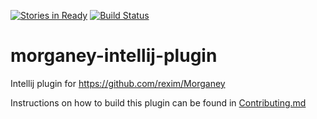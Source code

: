 [![Stories in Ready](https://badge.waffle.io/morganey-lang/morganey-intellij-plugin.png?label=ready&title=Ready)](https://waffle.io/morganey-lang/morganey-intellij-plugin)
[![Build Status](https://travis-ci.org/morganey-lang/morganey-intellij-plugin.svg?branch=master)](https://travis-ci.org/morganey-lang/morganey-intellij-plugin)
# morganey-intellij-plugin
Intellij plugin for https://github.com/rexim/Morganey

Instructions on how to build this plugin can be found in [Contributing.md](https://github.com/morganey-lang/morganey-intellij-plugin/blob/master/CONTRIBUTING.md)
